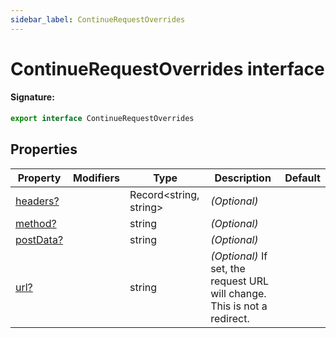 ```yaml
---
sidebar_label: ContinueRequestOverrides
---
```


# ContinueRequestOverrides interface

#### Signature:

```typescript
export interface ContinueRequestOverrides
```

## Properties

| Property                                                      | Modifiers | Type                         | Description                                                               | Default |
| ------------------------------------------------------------- | --------- | ---------------------------- | ------------------------------------------------------------------------- | ------- |
| [headers?](./puppeteer.continuerequestoverrides.headers.md)   |           | Record&lt;string, string&gt; | _(Optional)_                                                              |         |
| [method?](./puppeteer.continuerequestoverrides.method.md)     |           | string                       | _(Optional)_                                                              |         |
| [postData?](./puppeteer.continuerequestoverrides.postdata.md) |           | string                       | _(Optional)_                                                              |         |
| [url?](./puppeteer.continuerequestoverrides.url.md)           |           | string                       | _(Optional)_ If set, the request URL will change. This is not a redirect. |         |

